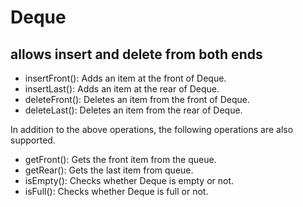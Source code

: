 # Deque

## allows insert and delete from both ends

* insertFront(): Adds an item at the front of Deque.
* insertLast(): Adds an item at the rear of Deque.
* deleteFront(): Deletes an item from the front of Deque.
* deleteLast(): Deletes an item from the rear of Deque. 

In addition to the above operations, the following operations are also supported.
* getFront(): Gets the front item from the queue.
* getRear(): Gets the last item from queue.
* isEmpty(): Checks whether Deque is empty or not.
* isFull(): Checks whether Deque is full or not.
